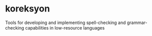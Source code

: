 koreksyon
=========

Tools for developing and implementing spell-checking and grammar-checking capabilities in low-resource languages
